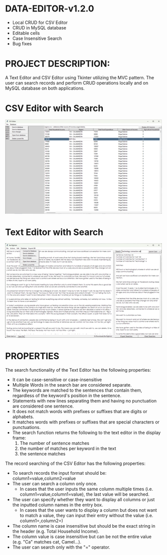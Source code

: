 # DATA-EDITOR-v1.2.0
* Local CRUD for CSV Editor
* CRUD in MySQL database
* Editable cells
* Case Insensitive Search
* Bug fixes

# PROJECT DESCRIPTION:

A Text Editor and CSV Editor using Tkinter utilizing the MVC pattern. The user can search records and perform CRUD operations locally and on MySQL database on both applications. 

# CSV Editor with Search
![CSV Viewer](https://github.com/johanncatalla/DATA-EDITOR/blob/main/images/csv-1.png)

# Text Editor with Search
![Text Editor](https://github.com/johanncatalla/DATA-EDITOR/blob/main/images/Txt-editor-1.2.0.png)

# PROPERTIES
The search functionality of the Text Editor has the following properties:
* It can be case-sensitive or case-insensitive
* Multiple Words in the search bar are considered separate.
* The keywords are matched to the sentences that contain them, regardless of the keyword's position in the sentence.
* Statements with new lines separating them and having no punctuation are considered one sentence.
* It does not match words with prefixes or suffixes that are digits or alphabets. 
* It matches words with prefixes or suffixes that are special characters or punctuations.
* The search function returns the following to the text editor in the display frame:
    1. The number of sentence matches
    2. the number of matches per keyword in the text
    3. the sentence matches

The record searching of the CSV Editor has the following properties:
* To search records the input format should be: column1=value,column2=value
* The user can search a column only once.
    * In cases that the user inputs the same column multiple times (i.e. column1=value,column1=value), the last value will be searched.
* The user can specify whether they want to display all columns or just the inputted column names in the entry box.
    * In cases that the user wants to display a column but does not want to match a value, they can input their entry without the value (i.e. column1=,column2=)
* The column name is case insensitive but should be the exact string in the header (e.g. Total Household Income).
* The column value is case insensitive but can be not the entire value (e.g. "Ca" matches cat, Camel...).
* The user can search only with the "=" operator. 

